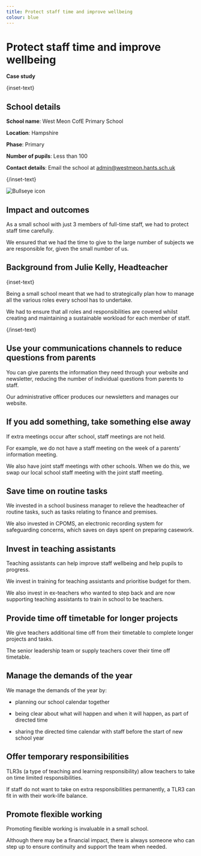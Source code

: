 ```yaml
---
title: Protect staff time and improve wellbeing
colour: blue
---
```


# Protect staff time and improve wellbeing

<strong class="govuk-tag">Case study</strong>

{inset-text}

## School details

**School name**: West Meon CofE Primary School

**Location**: Hampshire

**Phase**: Primary

**Number of pupils**: Less than 100

**Contact details**: Email the school at <admin@westmeon.hants.sch.uk>

{/inset-text}

<div class="govuk-grid-row dfe-width-container">
  <div class="govuk-grid-column-full">
    <div class="info-box">
      <div class="info-box__corner">
        <img src="/assets/images/bullseye.svg" alt="Bullseye icon">
      </div>
      <h2 class="govuk-heading-m">
        Impact and outcomes
      </h2>
      <p>
        As a small school with just 3 members of full-time staff, we had to protect staff time carefully.
      </p>
      <p>  
        We ensured that we had the time to give to the large number of subjects we are responsible for, given the small number of us. 
      </p>
    </div>
  </div>
</div>

## Background from Julie Kelly, Headteacher

{inset-text}

Being a small school meant that we had to strategically plan how to manage all the various roles every school has to undertake.

We had to ensure that all roles and responsibilities are covered whilst creating and maintaining a sustainable workload for each member of staff.

{/inset-text}

## Use your communications channels to reduce questions from parents

You can give parents the information they need through your website and newsletter, reducing the number of individual questions from parents to staff.

Our administrative officer produces our newsletters and manages our website.

## If you add something, take something else away

If extra meetings occur after school, staff meetings are not held.

For example, we do not have a staff meeting on the week of a parents’ information meeting.

We also have joint staff meetings with other schools. When we do this, we swap our local school staff meeting with the joint staff meeting.

## Save time on routine tasks

We invested in a school business manager to relieve the headteacher of routine tasks, such as tasks relating to finance and premises.

We also invested in CPOMS, an electronic recording system for safeguarding concerns, which saves on days spent on preparing casework.

## Invest in teaching assistants

Teaching assistants can help improve staff wellbeing and help pupils to progress.

We invest in training for teaching assistants and prioritise budget for them.

We also invest in ex-teachers who wanted to step back and are now supporting teaching assistants to train in school to be teachers.

## Provide time off timetable for longer projects

We give teachers additional time off from their timetable to complete longer projects and tasks.

The senior leadership team or supply teachers cover their time off timetable.

## Manage the demands of the year

We manage the demands of the year by:

- planning our school calendar together

- being clear about what will happen and when it will happen, as part of directed time

- sharing the directed time calendar with staff before the start of new school year

## Offer temporary responsibilities

TLR3s (a type of teaching and learning responsibility) allow teachers to take on time limited responsibilities.

If staff do not want to take on extra responsibilities permanently, a TLR3 can fit in with their work-life balance.

## Promote flexible working

Promoting flexible working is invaluable in a small school.

Although there may be a financial impact, there is always someone who can step up to ensure continuity and support the team when needed.
